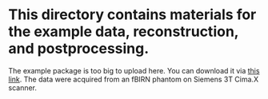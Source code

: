 # This directory contains materials for the example data, reconstruction, and postprocessing.
The example package is too big to upload here. You can download it via [this link](https://www.dropbox.com/scl/fi/5wecdw5mohok18fa1y3g8/example_image_and_postprocessing.zip?rlkey=i1pakyn44k1tckeuap414fabm&st=voq6zv97&dl=0).
The data were acquired from an fBIRN phantom on Siemens 3T Cima.X scanner.
